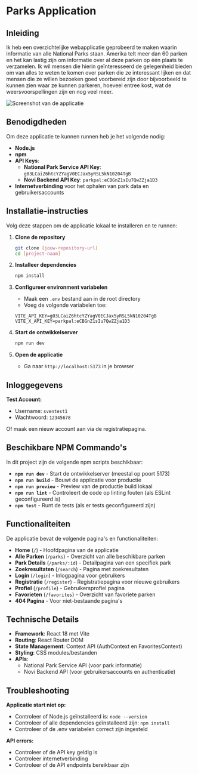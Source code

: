 # Parks Application

## Inleiding

Ik heb een overzichtelijke webapplicatie geprobeerd te maken waarin informatie van alle National Parks staan. Amerika telt meer dan 60
parken en het kan lastig zijn om informatie over al deze parken op één plaats te verzamelen. Ik wil mensen die hierin
geïnteresseerd de gelegenheid bieden om van alles te weten te komen over parken die ze interessant lijken en dat mensen
die ze willen bezoeken goed voorbereid zijn door bijvoorbeeld te kunnen zien waar ze kunnen parkeren, hoeveel entree kost, wat de weersvoorspellingen zijn
en nog veel meer.

![Screenshot van de applicatie](./src/assets/screenshot-homepage-parkpal.png)
## Benodigdheden

Om deze applicatie te kunnen runnen heb je het volgende nodig:

- **Node.js**
- **npm**
- **API Keys**:
    - **National Park Service API Key**: `g03LCaiZ6htcYZYagV0ECJax5yRSL5kN10204TgB`
    - **Novi Backend API Key**: `parkpal:eCBGnZ1sIu7QwZZja1D3`
- **Internetverbinding** voor het ophalen van park data en gebruikersaccounts

## Installatie-instructies

Volg deze stappen om de applicatie lokaal te installeren en te runnen:

1. **Clone de repository**
   ```bash
   git clone [jouw-repository-url]
   cd [project-naam]
   ```

2. **Installeer dependencies**
   ```bash
   npm install
   ```

3. **Configureer environment variabelen**
    - Maak een `.env` bestand aan in de root directory
    - Voeg de volgende variabelen toe:
   ```
   VITE_API_KEY=g03LCaiZ6htcYZYagV0ECJax5yRSL5kN10204TgB
   VITE_X_API_KEY=parkpal:eCBGnZ1sIu7QwZZja1D3
   ```

4. **Start de ontwikkelserver**
   ```bash
   npm run dev
   ```

5. **Open de applicatie**
    - Ga naar `http://localhost:5173` in je browser

## Inloggegevens

**Test Account:**

- Username: `sventest1`
- Wachtwoord: `12345678`

Of maak een nieuw account aan via de registratiepagina.

## Beschikbare NPM Commando's

In dit project zijn de volgende npm scripts beschikbaar:

- **`npm run dev`** - Start de ontwikkelserver (meestal op poort 5173)
- **`npm run build`** - Bouwt de applicatie voor productie
- **`npm run preview`** - Preview van de productie build lokaal
- **`npm run lint`** - Controleert de code op linting fouten (als ESLint geconfigureerd is)
- **`npm test`** - Runt de tests (als er tests geconfigureerd zijn)

## Functionaliteiten

De applicatie bevat de volgende pagina's en functionaliteiten:

- **Home** (`/`) - Hoofdpagina van de applicatie
- **Alle Parken** (`/parks`) - Overzicht van alle beschikbare parken
- **Park Details** (`/parks/:id`) - Detailpagina van een specifiek park
- **Zoekresultaten** (`/search`) - Pagina met zoekresultaten
- **Login** (`/login`) - Inlogpagina voor gebruikers
- **Registratie** (`/register`) - Registratiepagina voor nieuwe gebruikers
- **Profiel** (`/profile`) - Gebruikersprofiel pagina
- **Favorieten** (`/favorites`) - Overzicht van favoriete parken
- **404 Pagina** - Voor niet-bestaande pagina's

## Technische Details

- **Framework**: React 18 met Vite
- **Routing**: React Router DOM
- **State Management**: Context API (AuthContext en FavoritesContext)
- **Styling**: CSS modules/bestanden
- **APIs**:
    - National Park Service API (voor park informatie)
    - Novi Backend API (voor gebruikersaccounts en authenticatie)

## Troubleshooting

**Applicatie start niet op:**

- Controleer of Node.js geïnstalleerd is: `node --version`
- Controleer of alle dependencies geïnstalleerd zijn: `npm install`
- Controleer of de .env variabelen correct zijn ingesteld

**API errors:**

- Controleer of de API key geldig is
- Controleer internetverbinding
- Controleer of de API endpoints bereikbaar zijn